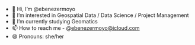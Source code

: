 - 👋 Hi, I’m @ebenezermoyo
- 👀 I’m interested in Geospatial Data / Data Science / Project Management
- 🌱 I’m currently studying Geomatics
- 📫 How to reach me - @ebenezermoyo@icloud.com
- 😄 Pronouns: she/her

<!---
ebenezermoyo/ebenezermoyo is a ✨ special ✨ repository because its `README.md` (this file) appears on your GitHub profile.
You can click the Preview link to take a look at your changes.
--->
